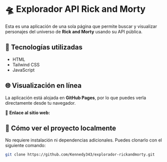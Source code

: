 # 🛸 Explorador API Rick and Morty

Esta es una aplicación de una sola página que permite buscar y visualizar personajes del universo de **Rick and Morty** usando su API pública.

## 🧪 Tecnologías utilizadas

- HTML
- Tailwind CSS
- JavaScript

## 🌐 Visualización en línea

La aplicación está alojada en **GitHub Pages**, por lo que puedes verla directamente desde tu navegador.

📎 **Enlace al sitio web:**

## 🚀 Cómo ver el proyecto localmente

No requiere instalación ni dependencias adicionales. Puedes clonarlo con el siguiente comando:

```bash
git clone https://github.com/Kennedy343/explorador-rickandmorty.git
```
